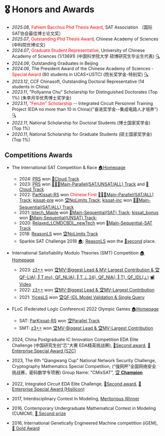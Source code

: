 # 🎖 Honors and Awards
- *2025.08*, <span style="color:red">Fahiem Bacchus Phd Thesis Award</span>, SAT Association （国际SAT协会最佳博士论文奖）
- *2025.07*, <span style="color:red">Outstanding Phd Thesis Award</span>, Chinese Academy of Sciences (中科院优博论文)
- *2024.07*, <span style="color:red">Graduate Student Representative</span>, University of Chinese Academy of Sciences (1/13691) (中国科学院大学 硕博研究生毕业生代表) [🔍](https://www.bilibili.com/video/BV1om421G7as/)
- *2024.06*, Outstanding Graduates in Beijing
- *2024.06*, The President Award of the Chinese Academy of Sciences - <span style="color:red">Special Award</span> (80 students in UCAS+USTC) (院长奖学金-特别奖) [🔍](https://onestop.ucas.ac.cn/home/infob/9c313c74-c422-42a9-bb79-b9c3cfe45a01/1)
- *2023.12*, CCF Chinasoft, Outstanding Doctoral Representative (14 students in China)
- *2023.11*, "Pollyanna Chu" Scholarship for Distinguished Doctorates (Top 1%) (朱李月华优秀博士奖学金)
- *2023.11*, <span style="color:red">"FenJin" Scholarship</span> -- Integrated Circuit Personnel Training Project (EDA no more than 10 in China)("奋进奖学金--集成电路人才培养")[🔍](images/fenjin.jpeg)
- *2022.11*, National Scholarship for Doctoral Students (博士国家奖学金) (Top 1%)
- *2020.11*, National Scholarship for Graduate Students (硕士国家奖学金) (Top 1%)


## Competitions Awards

- The International SAT Competition & Race [🏠Homepage](https://satcompetition.github.io/)
    * 2024:
    [PRS](https://github.com/shaowei-cai-group/PRS-sc24) won [🥈Cloud Track](https://satcompetition.github.io/2024/downloads/satcomp24slides.pdf)
    * 2023: 
    [PRS](https://github.com/shaowei-cai-group/PRS-sc23) won [🥇🥇🥇Main-Parallel(SAT/UNSAT/ALL) Track](https://satcompetition.github.io/2023/downloads/satcomp23slides.pdf) and [🥈Cloud Track](https://satcompetition.github.io/2023/downloads/satcomp23slides.pdf)
    * 2022: 
    [ParKissat-RS](https://github.com/shaowei-cai-group/ParKissat-RS) won <span style="color:red">Chinese First</span> [🥇🥇🥈Main-Parallel(SAT/ALL) Track](https://satcompetition.github.io/2022/slides/satcomp22slides.pdf); 
    [kissat-pre](https://github.com/shaowei-cai-group/kissat_pre) won [🏆NoLimits Track](images/kissat-pre.png); 
    [kissat-inc](https://github.com/shaowei-cai-group/kissat_inc) won [🥈🥈Main-Sequential(SAT/ALL) Track](images/kissat-inc.png)
    * 2021: 
    [lstech_Maple](https://github.com/shaowei-cai-group/LSTech-Maple) won [🥈Main-Sequential(SAT) Track](images/lstech.png);
    [kissat_bonus](codes/kissat_bouns.tar.gz) won [🥈Main-Sequential(UNSAT) Track](images/lstech.png);
    * 2020: [Relaxed_LCMDCBDL_newTech](https://github.com/shaowei-cai-group/Relaxed_LCMDCBDL_newTech) won [🥇Main-Sequential-SAT Track](images/RLNT.png)
    * 2018: [ReasonLS](https://github.com/satcompetition/2018/tree/master/solvers) won [🏆NoLimits Track](https://satcompetition.github.io/)
    * Sparkle SAT Challenge 2018 [🏠](https://ada.liacs.nl/events/sparkle-sat-18/): [ReasonLS](https://github.com/satcompetition/2018/tree/master/solvers) won the [🥈second](https://ada.liacs.nl/events/sparkle-sat-18/results.html) place.

- International Satisfiability Modulo Theories (SMT) Competition [🏠Homepage](https://smt-comp.github.io/)
    * 2023: [z3++](https://github.com/shaowei-cai-group/z3pp) won [🏆MV-Biggest Lead & MV-Largest Contribution & 🏆QF-LIA(;,‖,T,mv), QF_NLIA(;,‖,T,⊥,24), QF_NIA(;,‖,T), QF_IDL(⊥)](images/smt23.png) [📽️Video](https://www.youtube.com/watch?v=fBB0Wxxf9vA)
    * 2022: [z3++](https://github.com/shaowei-cai-group/z3pp) won [🏆MV-Biggest Lead & 🏆MV-Largest Contribution](images/smt22.png)
    * 2021: [YicesLS](https://smt-comp.github.io/2021/system-descriptions/YicesLS.pdf) won [🏆QF-IDL Model Validation & Single Query](https://smt-comp.github.io/2021/results/qf-idl-model-validation)

- FLoC (Federated Logic Conference) 2022 Olympic Games [🏠Homepage](https://www.floc2022.org/floc-olympic-games)
    * SAT: [ParKissat-RS](https://github.com/shaowei-cai-group/ParKissat-RS) won [🏆Parallel Track](imagaes/floc-sat.png)
    * SMT: [z3++](https://github.com/shaowei-cai-group/z3pp) won [🏆MV-Biggest Lead & 🏆MV-Largest Contribution](images/smt22.png)

- 2024, China Postgraduate IC Innovation Competition EDA Elite Challenge (中国研究生创“芯”大赛 EDA精英挑战赛), [🥈Second award](images/EDA240335.pdf), [🏢 Enterprise Special Award (S2C)](https://mp.weixin.qq.com/s/wUsnpof64iZvUnvfDSRUow)

- 2023, The 6th "Qiangwang Cup" National Network Security Challenge, Cryptography Mathematics Special Competition, (“强网杯”全国网络安全挑战赛，密码数学专项赛) Group Name: "CMixSAT", [🏆 **Champion**](images/qiangwang.png)

- 2022, Integrated Circuit EDA Elite Challenge, [🥈Second award](images/eda-cec.png), [🏢 Enterprise Special Award (Hisilicon)](https://mp.weixin.qq.com/s/K-auffEgAx4HZ3-7q4gI1Q)

- 2017, Interdisciplinary Contest In Modeling, [Meritorious Winner](images/usa-m.png)

- 2016, Contemporary Undergraduate Mathematical Contest in Modeling (CUMCM), [🥈 Second prize](images/cmmcm.png)

- 2016, International Genetically Engineered Machine competition (iGEM), [🥇 Gold Award](images/igem.pdf)

